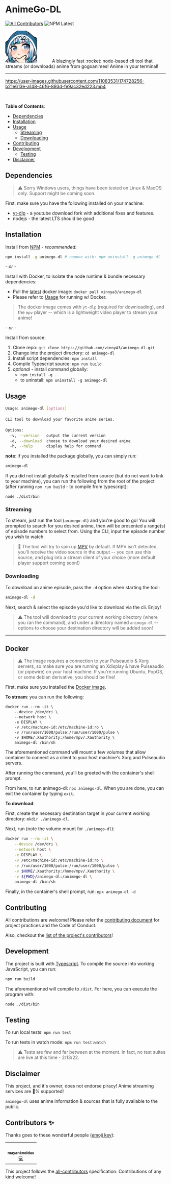 AnimeGo-DL
=======================
<!-- ALL-CONTRIBUTORS-BADGE:START - Do not remove or modify this section -->
[![All Contributors](https://img.shields.io/badge/all_contributors-1-orange.svg?style=flat-square)](#contributors-)
![NPM Latest](https://img.shields.io/npm/v/animego-dl/latest?style=flat-square)
<!-- ALL-CONTRIBUTORS-BADGE:END -->

<div class="d-flex flex-items-center justify-flex-between">
  <div>
    <img src="./.github/readme-images/a.png" alt="anime-doko" width="100" height="100" style="display: inline-block; margin-right: 2.5em; />
  </div>

  <div>
    <p style="text-align: justify;">
      &nbsp; A blazingly fast :rocket:  node-based cli tool that streams (or downloads) anime from gogoanimes!  Anime in your terminal!
    </p>
  </div>
</div>

---


https://user-images.githubusercontent.com/11083531/174728256-b21e613e-a148-46f6-893d-fe9ac32ed223.mp4
                                   
<br />

**Table of Contents**:
* [Dependencies](#dependencies)
* [Installation](#installation)
* [Usage](#usage)
  - [Streaming](#streaming)
  - [Downloading](#downloading)
* [Contributing](#contributing)
* [Development](#development)
  - [Testing](#testing)
* [Disclaimer](#disclaimer)

## Dependencies

> :warning: Sorry Windows users, things have been tested on Linux & MacOS only.  Support
> might be coming soon.

First, make sure you have the following installed on your machine:
* [yt-dlp](https://github.com/yt-dlp/yt-dlp) - a youtube download fork with additional fixes and features.
* nodejs - the latest LTS should be good

## Installation

Install from [NPM](https://www.npmjs.com/package/animego-dl) - *recommended*:
```sh
npm install -g animego-dl # remove with: npm uninstall -g animego-dl
```

\- *or* -

Install with Docker, to isolate the node runtime & bundle necessary dependencies:
* Pull the [latest](https://hub.docker.com/r/vinnya3/animego-dl) docker image: `docker pull vinnya3/animego-dl`
* Please refer to [Usage](#docker) for running w/ Docker.

> The docker image comes with `yt-dlp` (required for downloading), and the `mpv`
> player -- which is a lightweight video player to stream your anime!

\- *or* -

Install from source:
1. Clone repo: `git clone https://github.com/vinnyA3/animego-dl.git`
2. Change into the project directory: `cd animego-dl`
3. Install script dependencies: `npm install`
4. Compile Typescript source: `npm run build`
5. *optional* - install command globally:
    * `npm install -g .`
    * to uninstall: `npm uninstall -g animego-dl`

## Usage

```sh
Usage: animego-dl [options]

CLI tool to download your favorite anime series.

Options:
  -v, --version   output the current version
  -d, --download  choose to download your desired anime
  -h, --help      display help for command
```

**note**: if you installed the package globally, you can simply run:

```sh
animego-dl
```

If you did not install globally & installed from source (but do not want to link to your machine), you can run the following from the root of the project (after running `npm run build` - to compile from typescript):
```
node ./dist/bin
```

### Streaming

To stream, just run the tool (`animego-dl`) and you're good to go!  You will
prompted to search for you desired anime, then will be presented a range(s) of
episode numbers to select from.  Using the CLI, input the episode number you
wish to watch.

> :notebook: The tool will try to spin up [MPV](https://www.google.com/url?sa=t&rct=j&q=&esrc=s&source=web&cd=&cad=rja&uact=8&ved=2ahUKEwjU26PJnb34AhXAIzQIHbX9BqsQFnoECAkQAQ&url=https%3A%2F%2Fmpv.io%2F&usg=AOvVaw1b8_yCiS5ge8PPghViO-l-) by default.  If MPV isn't
> detected, you'll receive the video source in the output -- you can use this
> source, and plug into a stream client of your choice (more default player
> support coming soon!)

### Downloading

To download an anime episode, pass the `-d` option when starting the tool:
```bash
animego-dl -d
```

Next, search & select the episode you'd like to download via the cli.  Enjoy!

> :warning: The tool will download to your current working directory (where you
> ran the command), and under a directory named `animego-dl` -- options to
> choose your destination directory will be added soon!

---

## Docker

> :warning: The image requires a connection to your Pulseaudio & Xorg servers,
> so make sure you are running an Xdisplay & have Pulseaudio (or pipewire) on
> your host machine.  If you're running Ubuntu, PopOS, or some debian
> derivative, you should be fine!

First, make sure you installed the [Docker image](https://hub.docker.com/r/vinnya3/animego-dl).

**To stream**: you can run the following:
```
docker run --rm -it \
    --device /dev/dri \
    --network host \
    -e DISPLAY \
    -v /etc/machine-id:/etc/machine-id:ro \
    -v /run/user/1000/pulse:/run/user/1000/pulse \
    -v $HOME/.Xauthority:/home/mpv/.Xauthority \
    animego-dl /bin/sh
```

The aforementioned command will mount a few volumes that allow container to
connect as a client to your host machine's Xorg and Pulseaudio servers.

After running the command, you'll be greeted with the container's shell prompt.

From here, to run animego-dl: `npx animego-dl`.  When you are done, you can exit
the container by typing `exit`.

**To download**:

First, create the necessary destination target in your current working
directory: `mkdir ./animego-dl`.

Next, run (note the volume mount for `./animego-dl`):
```sh
docker run --rm -it \
    --device /dev/dri \
    --network host \
    -e DISPLAY \
    -v /etc/machine-id:/etc/machine-id:ro \
    -v /run/user/1000/pulse:/run/user/1000/pulse \
    -v $HOME/.Xauthority:/home/mpv/.Xauthority \
    -v ${PWD}/animego-dl:/animego-dl \
    animego-dl /bin/sh
```

Finally, in the container's shell prompt, run: `npx animego-dl -d`

## Contributing

All contributions are welcome!  Please refer the [contributing document](CONTRIBUTING.md) for
project practices and the Code of Conduct.

Also, checkout the [list of the project's contributors](#contributors-)!

## Development

The project is built with [Typescript](https://www.typescriptlang.org/).  To
compile the source into working JavaScript, you can run:
```bash
npm run build
```

The aforementioned will compile to `/dist`.  For here, you can execute the
program with:
```bash
node ./dist/bin
```

## Testing

To run local tests: `npm run test`

To run tests in watch mode: `npm run test:watch`

> :warning: Tests are few and far between at the moment.  In fact, no test
> suites are live at this time - 2/13/22.

## Disclaimer

This project, and it's owner, does not endorse piracy!  Anime streaming services are
:100:% supported!

`animego-dl` uses anime information & sources that is fully available to the public.

## Contributors ✨

Thanks goes to these wonderful people ([emoji key](https://allcontributors.org/docs/en/emoji-key)):

<!-- ALL-CONTRIBUTORS-LIST:START - Do not remove or modify this section -->
<!-- prettier-ignore-start -->
<!-- markdownlint-disable -->
<table>
  <tr>
    <td align="center"><a href="https://github.com/mayanknoldus"><img src="https://avatars.githubusercontent.com/u/82813390?v=4?s=100" width="100px;" alt=""/><br /><sub><b>mayanknoldus</b></sub></a><br /><a href="https://github.com/vinnyA3/animego-dl/commits?author=mayanknoldus" title="Code">💻</a></td>
  </tr>
</table>

<!-- markdownlint-restore -->
<!-- prettier-ignore-end -->

<!-- ALL-CONTRIBUTORS-LIST:END -->

This project follows the [all-contributors](https://github.com/all-contributors/all-contributors) specification. Contributions of any kind welcome!

